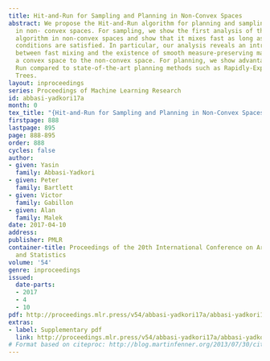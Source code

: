 ```yaml
---
title: Hit-and-Run for Sampling and Planning in Non-Convex Spaces
abstract: We propose the Hit-and-Run algorithm for planning and sampling problems
  in non- convex spaces. For sampling, we show the first analysis of the Hit-and-Run
  algorithm in non-convex spaces and show that it mixes fast as long as certain smoothness
  conditions are satisfied. In particular, our analysis reveals an intriguing connection
  between fast mixing and the existence of smooth measure-preserving mappings from
  a convex space to the non-convex space. For planning, we show advantages of Hit-and-
  Run compared to state-of-the-art planning methods such as Rapidly-Exploring Random
  Trees.
layout: inproceedings
series: Proceedings of Machine Learning Research
id: abbasi-yadkori17a
month: 0
tex_title: "{Hit-and-Run for Sampling and Planning in Non-Convex Spaces}"
firstpage: 888
lastpage: 895
page: 888-895
order: 888
cycles: false
author:
- given: Yasin
  family: Abbasi-Yadkori
- given: Peter
  family: Bartlett
- given: Victor
  family: Gabillon
- given: Alan
  family: Malek
date: 2017-04-10
address: 
publisher: PMLR
container-title: Proceedings of the 20th International Conference on Artificial Intelligence
  and Statistics
volume: '54'
genre: inproceedings
issued:
  date-parts:
  - 2017
  - 4
  - 10
pdf: http://proceedings.mlr.press/v54/abbasi-yadkori17a/abbasi-yadkori17a.pdf
extras:
- label: Supplementary pdf
  link: http://proceedings.mlr.press/v54/abbasi-yadkori17a/abbasi-yadkori17a/abbasi-yadkori17a-supp.pdf
# Format based on citeproc: http://blog.martinfenner.org/2013/07/30/citeproc-yaml-for-bibliographies/
---
```


